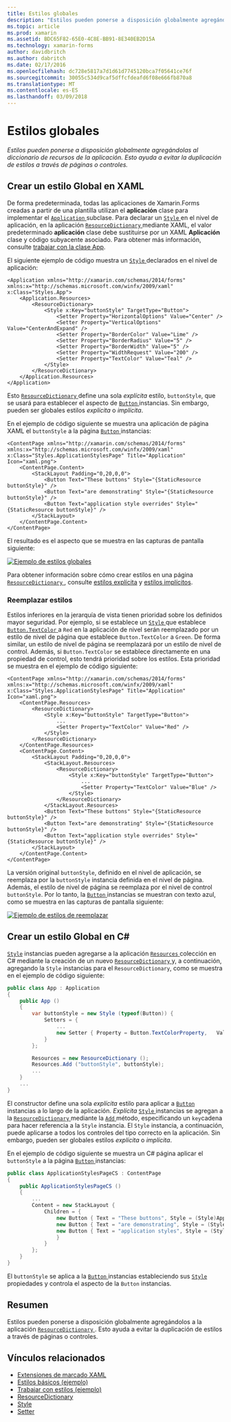 ```yaml
---
title: Estilos globales
description: "Estilos pueden ponerse a disposición globalmente agregándolas al diccionario de recursos de la aplicación. Esto ayuda a evitar la duplicación de estilos a través de páginas o controles."
ms.topic: article
ms.prod: xamarin
ms.assetid: BDC65F82-65E0-4C8E-BB91-8E340EB2D15A
ms.technology: xamarin-forms
author: davidbritch
ms.author: dabritch
ms.date: 02/17/2016
ms.openlocfilehash: dc728e5817a7d1d61d7745120bca7f05641ce76f
ms.sourcegitcommit: 30055c534d9caf5dffcfdeafd6f08e666fb870a8
ms.translationtype: MT
ms.contentlocale: es-ES
ms.lasthandoff: 03/09/2018
---
```

# <a name="global-styles"></a>Estilos globales

_Estilos pueden ponerse a disposición globalmente agregándolas al diccionario de recursos de la aplicación. Esto ayuda a evitar la duplicación de estilos a través de páginas o controles._

## <a name="creating-a-global-style-in-xaml"></a>Crear un estilo Global en XAML

De forma predeterminada, todas las aplicaciones de Xamarin.Forms creadas a partir de una plantilla utilizan el **aplicación** clase para implementar el [ `Application` ](https://developer.xamarin.com/api/type/Xamarin.Forms.Application/) subclase. Para declarar un [ `Style` ](https://developer.xamarin.com/api/type/Xamarin.Forms.Style/) en el nivel de aplicación, en la aplicación [ `ResourceDictionary` ](https://developer.xamarin.com/api/type/Xamarin.Forms.ResourceDictionary/) mediante XAML, el valor predeterminado **aplicación** clase debe sustituirse por un XAML **Aplicación** clase y código subyacente asociado. Para obtener más información, consulte [trabajar con la clase App](~/xamarin-forms/app-fundamentals/application-class.md).

El siguiente ejemplo de código muestra un [ `Style` ](https://developer.xamarin.com/api/type/Xamarin.Forms.Style/) declarados en el nivel de aplicación:

```xaml
<Application xmlns="http://xamarin.com/schemas/2014/forms" xmlns:x="http://schemas.microsoft.com/winfx/2009/xaml" x:Class="Styles.App">
    <Application.Resources>
        <ResourceDictionary>
            <Style x:Key="buttonStyle" TargetType="Button">
                <Setter Property="HorizontalOptions" Value="Center" />
                <Setter Property="VerticalOptions" Value="CenterAndExpand" />
                <Setter Property="BorderColor" Value="Lime" />
                <Setter Property="BorderRadius" Value="5" />
                <Setter Property="BorderWidth" Value="5" />
                <Setter Property="WidthRequest" Value="200" />
                <Setter Property="TextColor" Value="Teal" />
            </Style>
        </ResourceDictionary>
    </Application.Resources>
</Application>
```

Esto [ `ResourceDictionary` ](https://developer.xamarin.com/api/type/Xamarin.Forms.ResourceDictionary/) define una sola *explícita* estilo, `buttonStyle`, que se usará para establecer el aspecto de [ `Button` ](https://developer.xamarin.com/api/type/Xamarin.Forms.Button/) instancias. Sin embargo, pueden ser globales estilos *explícita* o *implícita*.

En el ejemplo de código siguiente se muestra una aplicación de página XAML el `buttonStyle` a la página [ `Button` ](https://developer.xamarin.com/api/type/Xamarin.Forms.Button/) instancias:

```xaml
<ContentPage xmlns="http://xamarin.com/schemas/2014/forms" xmlns:x="http://schemas.microsoft.com/winfx/2009/xaml" x:Class="Styles.ApplicationStylesPage" Title="Application" Icon="xaml.png">
    <ContentPage.Content>
        <StackLayout Padding="0,20,0,0">
            <Button Text="These buttons" Style="{StaticResource buttonStyle}" />
            <Button Text="are demonstrating" Style="{StaticResource buttonStyle}" />
            <Button Text="application style overrides" Style="{StaticResource buttonStyle}" />
        </StackLayout>
    </ContentPage.Content>
</ContentPage>
```

El resultado es el aspecto que se muestra en las capturas de pantalla siguiente:

[![](application-images/application-styles-1.png "Ejemplo de estilos globales")](application-images/application-styles-1-large.png#lightbox "ejemplo estilos globales")

Para obtener información sobre cómo crear estilos en una página [ `ResourceDictionary` ](https://developer.xamarin.com/api/type/Xamarin.Forms.ResourceDictionary/), consulte [estilos explícita](~/xamarin-forms/user-interface/styles/explicit.md) y [estilos implícitos](~/xamarin-forms/user-interface/styles/implicit.md).

### <a name="overriding-styles"></a>Reemplazar estilos

Estilos inferiores en la jerarquía de vista tienen prioridad sobre los definidos mayor seguridad. Por ejemplo, si se establece un [ `Style` ](https://developer.xamarin.com/api/type/Xamarin.Forms.Style/) que establece [ `Button.TextColor` ](https://developer.xamarin.com/api/property/Xamarin.Forms.Button.TextColor/) a `Red` en la aplicación de nivel serán reemplazado por un estilo de nivel de página que establece `Button.TextColor` a `Green`. De forma similar, un estilo de nivel de página se reemplazará por un estilo de nivel de control. Además, si `Button.TextColor` se establece directamente en una propiedad de control, esto tendrá prioridad sobre los estilos. Esta prioridad se muestra en el ejemplo de código siguiente:

```xaml
<ContentPage xmlns="http://xamarin.com/schemas/2014/forms" xmlns:x="http://schemas.microsoft.com/winfx/2009/xaml" x:Class="Styles.ApplicationStylesPage" Title="Application" Icon="xaml.png">
    <ContentPage.Resources>
        <ResourceDictionary>
            <Style x:Key="buttonStyle" TargetType="Button">
                ...
                <Setter Property="TextColor" Value="Red" />
            </Style>
        </ResourceDictionary>
    </ContentPage.Resources>
    <ContentPage.Content>
        <StackLayout Padding="0,20,0,0">
            <StackLayout.Resources>
                <ResourceDictionary>
                    <Style x:Key="buttonStyle" TargetType="Button">
                        ...
                        <Setter Property="TextColor" Value="Blue" />
                    </Style>
                </ResourceDictionary>
            </StackLayout.Resources>
            <Button Text="These buttons" Style="{StaticResource buttonStyle}" />
            <Button Text="are demonstrating" Style="{StaticResource buttonStyle}" />
            <Button Text="application style overrides" Style="{StaticResource buttonStyle}" />
        </StackLayout>
    </ContentPage.Content>
</ContentPage>
```

La versión original `buttonStyle`, definido en el nivel de aplicación, se reemplaza por la `buttonStyle` instancia definida en el nivel de página. Además, el estilo de nivel de página se reemplaza por el nivel de control `buttonStyle`. Por lo tanto, la [ `Button` ](https://developer.xamarin.com/api/type/Xamarin.Forms.Button/) instancias se muestran con texto azul, como se muestra en las capturas de pantalla siguiente:

[![](application-images/application-styles-2.png "Ejemplo de estilos de reemplazar")](application-images/application-styles-2-large.png#lightbox "reemplazar el ejemplo de estilos")

## <a name="creating-a-global-style-in-c35"></a>Crear un estilo Global en C&#35;

[`Style`](https://developer.xamarin.com/api/type/Xamarin.Forms.Style/) instancias pueden agregarse a la aplicación [ `Resources` ](https://developer.xamarin.com/api/property/Xamarin.Forms.VisualElement.Resources/) colección en C# mediante la creación de un nuevo [ `ResourceDictionary` ](https://developer.xamarin.com/api/type/Xamarin.Forms.ResourceDictionary/)y, a continuación, agregando la `Style` instancias para el `ResourceDictionary`, como se muestra en el ejemplo de código siguiente:

```csharp
public class App : Application
{
    public App ()
    {
        var buttonStyle = new Style (typeof(Button)) {
            Setters = {
                ...
                new Setter { Property = Button.TextColorProperty,   Value = Color.Teal }
            }
        };

        Resources = new ResourceDictionary ();
        Resources.Add ("buttonStyle", buttonStyle);
        ...
    }
    ...
}
```

El constructor define una sola *explícita* estilo para aplicar a [ `Button` ](https://developer.xamarin.com/api/type/Xamarin.Forms.Button/) instancias a lo largo de la aplicación. *Explícita* [ `Style` ](https://developer.xamarin.com/api/type/Xamarin.Forms.Style/) instancias se agregan a la [ `ResourceDictionary` ](https://developer.xamarin.com/api/type/Xamarin.Forms.ResourceDictionary/) mediante la [ `Add` ](https://developer.xamarin.com/api/member/Xamarin.Forms.ResourceDictionary.Add/p/System.String/System.Object/) método, especificando un `key`cadena para hacer referencia a la `Style` instancia. El `Style` instancia, a continuación, puede aplicarse a todos los controles del tipo correcto en la aplicación. Sin embargo, pueden ser globales estilos *explícita* o *implícita*.

En el ejemplo de código siguiente se muestra un C# página aplicar el `buttonStyle` a la página [ `Button` ](https://developer.xamarin.com/api/type/Xamarin.Forms.Button/) instancias:

```csharp
public class ApplicationStylesPageCS : ContentPage
{
    public ApplicationStylesPageCS ()
    {
        ...
        Content = new StackLayout {
            Children = {
                new Button { Text = "These buttons", Style = (Style)Application.Current.Resources ["buttonStyle"] },
                new Button { Text = "are demonstrating", Style = (Style)Application.Current.Resources ["buttonStyle"] },
                new Button { Text = "application styles", Style = (Style)Application.Current.Resources ["buttonStyle"]
                }
            }
        };
    }
}
```

El `buttonStyle` se aplica a la [ `Button` ](https://developer.xamarin.com/api/type/Xamarin.Forms.Button/) instancias estableciendo sus [ `Style` ](https://developer.xamarin.com/api/property/Xamarin.Forms.VisualElement.Style/) propiedades y controla el aspecto de la `Button` instancias.

## <a name="summary"></a>Resumen

Estilos pueden ponerse a disposición globalmente agregándolos a la aplicación [ `ResourceDictionary` ](https://developer.xamarin.com/api/type/Xamarin.Forms.ResourceDictionary/). Esto ayuda a evitar la duplicación de estilos a través de páginas o controles.



## <a name="related-links"></a>Vínculos relacionados

- [Extensiones de marcado XAML](~/xamarin-forms/xaml/xaml-basics/xaml-markup-extensions.md)
- [Estilos básicos (ejemplo)](https://developer.xamarin.com/samples/xamarin-forms/UserInterface/Styles/BasicStyles/)
- [Trabajar con estilos (ejemplo)](https://developer.xamarin.com/samples/xamarin-forms/WorkingWithStyles/)
- [ResourceDictionary](https://developer.xamarin.com/api/type/Xamarin.Forms.ResourceDictionary/)
- [Style](https://developer.xamarin.com/api/type/Xamarin.Forms.Style/)
- [Setter](https://developer.xamarin.com/api/type/Xamarin.Forms.Setter/)
